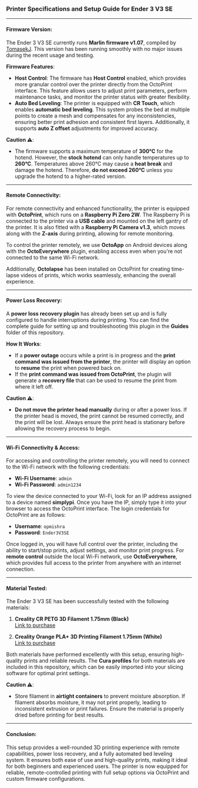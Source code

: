 ### Printer Specifications and Setup Guide for Ender 3 V3 SE

---

#### **Firmware Version**:  
The Ender 3 V3 SE currently runs **Marlin firmware v1.07**, compiled by [TomasekJ](https://github.com/TomasekJ/Ender-3V3-SE/releases). This version has been running smoothly with no major issues during the recent usage and testing.  

**Firmware Features**:  
- **Host Control**: The firmware has **Host Control** enabled, which provides more granular control over the printer directly from the OctoPrint interface. This feature allows users to adjust print parameters, perform maintenance tasks, and monitor the printer status with greater flexibility.
- **Auto Bed Leveling**: The printer is equipped with **CR Touch**, which enables **automatic bed leveling**. This system probes the bed at multiple points to create a mesh and compensates for any inconsistencies, ensuring better print adhesion and consistent first layers. Additionally, it supports **auto Z offset** adjustments for improved accuracy.

**Caution ⚠️**:  
- The firmware supports a maximum temperature of **300°C** for the hotend. However, the **stock hotend** can only handle temperatures up to **260°C**. Temperatures above 260°C may cause a **heat break** and damage the hotend. Therefore, **do not exceed 260°C** unless you upgrade the hotend to a higher-rated version.

---

#### **Remote Connectivity**:  
For remote connectivity and enhanced functionality, the printer is equipped with **OctoPrint**, which runs on a **Raspberry Pi Zero 2W**. The Raspberry Pi is connected to the printer via a **USB cable** and mounted on the left gantry of the printer. It is also fitted with a **Raspberry Pi Camera v1.3**, which moves along with the **Z-axis** during printing, allowing for remote monitoring.  

To control the printer remotely, we use **OctoApp** on Android devices along with the **OctoEverywhere** plugin, enabling access even when you're not connected to the same Wi-Fi network. 

Additionally, **Octolapse** has been installed on OctoPrint for creating time-lapse videos of prints, which works seamlessly, enhancing the overall experience.

---

#### **Power Loss Recovery**:  
A **power loss recovery plugin** has already been set up and is fully configured to handle interruptions during printing. You can find the complete guide for setting up and troubleshooting this plugin in the **Guides** folder of this repository.  

**How It Works**:  
- If a **power outage** occurs while a print is in progress and the **print command was issued from the printer**, the printer will display an option to **resume** the print when powered back on.
- If the **print command was issued from OctoPrint**, the plugin will generate a **recovery file** that can be used to resume the print from where it left off.

**Caution ⚠️**:  
- **Do not move the printer head manually** during or after a power loss. If the printer head is moved, the print cannot be resumed correctly, and the print will be lost. Always ensure the print head is stationary before allowing the recovery process to begin.

---

#### **Wi-Fi Connectivity & Access**:  
For accessing and controlling the printer remotely, you will need to connect to the Wi-Fi network with the following credentials:

- **Wi-Fi Username**: `admin`
- **Wi-Fi Password**: `admin1234`

To view the device connected to your Wi-Fi, look for an IP address assigned to a device named **simplypi**. Once you have the IP, simply type it into your browser to access the OctoPrint interface. The login credentials for OctoPrint are as follows:

- **Username**: `opmishra`
- **Password**: `Ender3V3SE`

Once logged in, you will have full control over the printer, including the ability to start/stop prints, adjust settings, and monitor print progress. For **remote control** outside the local Wi-Fi network, use **OctoEverywhere**, which provides full access to the printer from anywhere with an internet connection.

---

#### **Material Tested**:  
The Ender 3 V3 SE has been successfully tested with the following materials:

1. **Creality CR PETG 3D Filament 1.75mm (Black)**  
   [Link to purchase](https://robu.in/product/creality-cr-petg-3d-filament-1-75mm-1kg-black/)

2. **Creality Orange PLA+ 3D Printing Filament 1.75mm (White)**  
   [Link to purchase](https://robu.in/product/orange-pla-1-75mm-3d-printing-filament-1kg-white/)

Both materials have performed excellently with this setup, ensuring high-quality prints and reliable results. The **Cura profiles** for both materials are included in this repository, which can be easily imported into your slicing software for optimal print settings.

**Caution ⚠️**:  
- Store filament in **airtight containers** to prevent moisture absorption. If filament absorbs moisture, it may not print properly, leading to inconsistent extrusion or print failures. Ensure the material is properly dried before printing for best results.

---

#### **Conclusion**:  
This setup provides a well-rounded 3D printing experience with remote capabilities, power loss recovery, and a fully automated bed leveling system. It ensures both ease of use and high-quality prints, making it ideal for both beginners and experienced users. The printer is now equipped for reliable, remote-controlled printing with full setup options via OctoPrint and custom firmware configurations.
